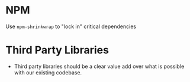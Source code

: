 # NPM

Use `npm-shrinkwrap` to "lock in" critical dependencies

# Third Party Libraries

* Third party libraries should be a clear value add over what is possible with our existing codebase.
